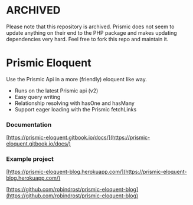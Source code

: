 # ARCHIVED
Please note that this repository is archived. Prismic does not seem to update anything on their end to the PHP package and makes updating dependencies
very hard. Feel free to fork this repo and maintain it.

# Prismic Eloquent
Use the Prismic Api in a more (friendly) eloquent like way.

- Runs on the latest Prismic api (v2)
- Easy query writing
- Relationship resolving with hasOne and hasMany
- Support eager loading with the Prismic fetchLinks

### Documentation
[https://prismic-eloquent.gitbook.io/docs/](https://prismic-eloquent.gitbook.io/docs/)

### Example project
[https://prismic-eloquent-blog.herokuapp.com/](https://prismic-eloquent-blog.herokuapp.com/)

[https://github.com/robindrost/prismic-eloquent-blog](https://github.com/robindrost/prismic-eloquent-blog)
